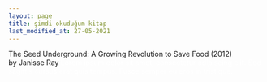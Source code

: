 ```yaml
---
layout: page
title: şimdi okuduğum kitap
last_modified_at: 27-05-2021
---
```


The Seed Underground: A Growing Revolution to Save Food (2012)  
by Janisse Ray <span style="color: white">Lorem ipsum dolor sit amet, consectetur adipiscing elit. Sed sagittis cursus erat quis tempus. Fusce semper eu eros in tristique.</span>
